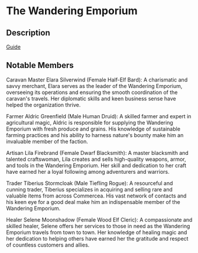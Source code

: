 # The Wandering Emporium

## Description

[Guide](/regions/south/factions/wandering-emporium.md)

## Notable Members

Caravan Master Elara Silverwind (Female Half-Elf Bard): A charismatic and savvy merchant, Elara serves as the leader of the Wandering Emporium, overseeing its operations and ensuring the smooth coordination of the caravan's travels. Her diplomatic skills and keen business sense have helped the organization thrive.

Farmer Aldric Greenfield (Male Human Druid): A skilled farmer and expert in agricultural magic, Aldric is responsible for supplying the Wandering Emporium with fresh produce and grains. His knowledge of sustainable farming practices and his ability to harness nature's bounty make him an invaluable member of the faction.

Artisan Lila Firebrand (Female Dwarf Blacksmith): A master blacksmith and talented craftswoman, Lila creates and sells high-quality weapons, armor, and tools in the Wandering Emporium. Her skill and dedication to her craft have earned her a loyal following among adventurers and warriors.

Trader Tiberius Stormcloak (Male Tiefling Rogue): A resourceful and cunning trader, Tiberius specializes in acquiring and selling rare and valuable items from across Commercea. His vast network of contacts and his keen eye for a good deal make him an indispensable member of the Wandering Emporium.

Healer Selene Moonshadow (Female Wood Elf Cleric): A compassionate and skilled healer, Selene offers her services to those in need as the Wandering Emporium travels from town to town. Her knowledge of healing magic and her dedication to helping others have earned her the gratitude and respect of countless customers and allies.
